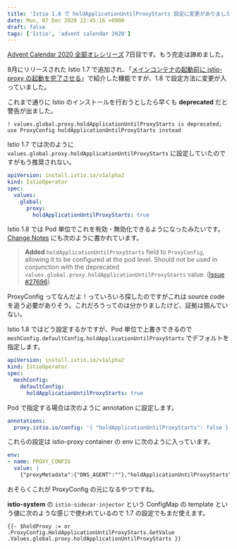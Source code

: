```yaml
---
title: 'Istio 1.8 で holdApplicationUntilProxyStarts 設定に変更がありました'
date: Mon, 07 Dec 2020 22:45:16 +0900
draft: false
tags: ['Istio', 'advent calendar 2020']
---
```


[Advent Calendar 2020 全部オレシリーズ](https://qiita.com/advent-calendar/2020/yteraoka) 7日目です。もう完走は諦めました。

8月にリリースされた Istio 1.7 で追加され、「[メインコンテナの起動前に istio-proxy の起動を完了させる](/2020/08/delaying-application-start-until-sidecar-is-ready/)」で紹介した機能ですが、1.8 で設定方法に変更が入っていました。

これまで通りに Istio のインストールを行おうとしたら早くも **deprecated** だと警告が出ました。

```
! values.global.proxy.holdApplicationUntilProxyStarts is deprecated; use ProxyConfig holdApplicationUntilProxyStarts instead
```

Istio 1.7 では次のように `values.global.proxy.holdApplicationUntilProxyStarts` に設定していたのですがもう推奨されない。

```yaml
apiVersion: install.istio.io/v1alpha2
kind: IstioOperator
spec:
  values:
    global:
      proxy:
        holdApplicationUntilProxyStarts: true
```

Istio 1.8 では Pod 単位でこれを有効・無効化できるようになったみたいです。[Change Notes](https://istio.io/latest/news/releases/1.8.x/announcing-1.8/change-notes/) にも次のように書かれています。

> **Added** `holdApplicationUntilProxyStarts` field to `ProxyConfig`, allowing it to be configured at the pod level. Should not be used in conjunction with the deprecated `values.global.proxy.holdApplicationUntilProxyStarts` value. ([Issue #27696](https://github.com/istio/istio/issues/27696))

ProxyConfig ってなんだよ！っていろいろ探したのですがこれは source code を追う必要がありそう。これだろうってのは分かりましたけど、証拠は掴んでいない。

Istio 1.8 ではどう設定するかですが、Pod 単位で上書きできるので `meshConfig.defaultConfig.holdApplicationUntilProxyStarts` でデフォルトを指定します。

```yaml
apiVersion: install.istio.io/v1alpha2
kind: IstioOperator
spec:
  meshConfig:
    defaultConfig:
      holdApplicationUntilProxyStarts: true
```

Pod で指定する場合は次のように annotation に設定します。

```yaml
annotations:
  proxy.istio.io/config: '{ "holdApplicationUntilProxyStarts": false }'
```

これらの設定は istio-proxy container の env に次のように入っています。

```yaml
env:
- name: PROXY_CONFIG
  value: |
    {"proxyMetadata":{"DNS_AGENT":""},"holdApplicationUntilProxyStarts":false}
```

おそらくこれが ProxyConfig の元になるやつですね。

**istio-system** の `istio-sidecar-injector` という ConfigMap の template という値に次のような感じで使われているので 1.7 の設定でもまだ使えます。

```go-text-template
{{- $holdProxy := or .ProxyConfig.HoldApplicationUntilProxyStarts.GetValue .Values.global.proxy.holdApplicationUntilProxyStarts }}
```
